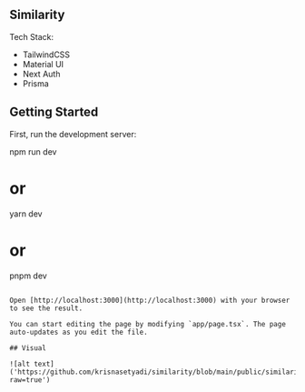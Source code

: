 ## Similarity

Tech Stack:
- TailwindCSS
- Material UI
- Next Auth
- Prisma

## Getting Started

First, run the development server:

npm run dev
# or
yarn dev
# or
pnpm dev
```

Open [http://localhost:3000](http://localhost:3000) with your browser to see the result.

You can start editing the page by modifying `app/page.tsx`. The page auto-updates as you edit the file.

## Visual

![alt text]('https://github.com/krisnasetyadi/similarity/blob/main/public/similarity.png?raw=true')

